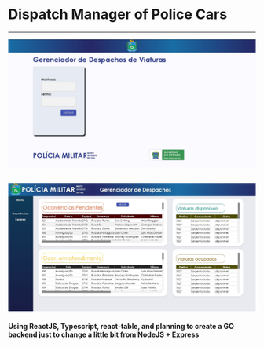 # Dispatch Manager of Police Cars
----------
![Login screen](./public/Screenshot_1.jpg)

![Main screen](./public/Screenshot_2.jpg)
----------
**Using ReactJS, Typescript, react-table, and planning to create a GO backend just to change a little bit from NodeJS + Express**